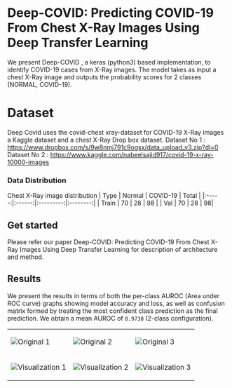 # Deep-COVID: Predicting COVID-19 From Chest X-Ray Images Using Deep Transfer Learning

We present Deep-COVID , a keras (python3) based implementation, to identify COVID-19 cases from X-Ray images. The model takes as input a chest X-Ray image and outputs the probability scores for 2 classes (NORMAL, COVID-19).
# Dataset
Deep Covid  uses the covid-chest xray-dataset for COVID-19 X-Ray images  a Kaggle dataset and a chest X-Ray Drop box dataset.
Dataset No 1 : https://www.dropbox.com/s/9w8nmj791c9ogsx/data_upload_v3.zip?dl=0
Dataset No 2 : https://www.kaggle.com/nabeelsajid917/covid-19-x-ray-10000-images

### Data Distribution
Chest X-Ray image distribution
|  Type | Normal | COVID-19 | Total |
|:-----:|:------:|:---------:|:--------:|
| Train |  70 |   28 | 98 |
| Val   | 70 |    28 |  98|

## Get started
Please refer our paper Deep-COVID: Predicting COVID-19 From Chest X-Ray Images Using Deep Transfer Learning for description of architecture and method. 

## Results

We present the results in terms of both the per-class AUROC (Area under ROC curve)  graphs showing model accuracy and loss, as well as confusion matrix formed by treating the most confident class prediction as the final prediction. We obtain a mean AUROC of `0.9738` (2-class configuration).

<center>

<table>
<tr>
<td>

![Original 1](./assets/visualizations/original_1.png "Original 1") 

</td><td> 

![Original 2](./assets/visualizations/original_2.png "Original 2") 

</td><td> 

![Original 3](./assets/visualizations/original_3.png "Original 3")

</td></tr>

<tr><td> 

![Visualization 1](./assets/visualizations/vis_1.png "Visualization 1") 

</td><td> 

![Visualization 2](./assets/visualizations/vis_2.png "Visualization 2") 

</td><td>

![Visualization 3](./assets/visualizations/vis_3.png "Visualization 3")

</td></tr>
</table>


</center>
